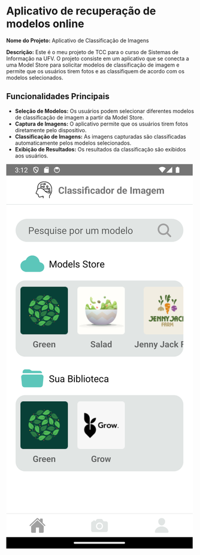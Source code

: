 # Aplicativo de recuperação de modelos online

**Nome do Projeto:** Aplicativo de Classificação de Imagens

**Descrição:** Este é o meu projeto de TCC para o curso de Sistemas de Informação na UFV. O projeto consiste em um aplicativo que se conecta a uma Model Store para solicitar modelos de classificação de imagem e permite que os usuários tirem fotos e as classifiquem de acordo com os modelos selecionados.

## Funcionalidades Principais
- **Seleção de Modelos:** Os usuários podem selecionar diferentes modelos de classificação de imagem a partir da Model Store.
- **Captura de Imagens:** O aplicativo permite que os usuários tirem fotos diretamente pelo dispositivo.
- **Classificação de Imagens:** As imagens capturadas são classificadas automaticamente pelos modelos selecionados.
- **Exibição de Resultados:** Os resultados da classificação são exibidos aos usuários.

![Home do Aplicativo com a listagem de modelos.](/Imagens/Home.png)
